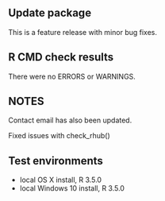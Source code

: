 ## Update package
This is a feature release with minor bug fixes. 

## R CMD check results
There were no ERRORS or WARNINGS. 

## NOTES 
Contact email has also been updated.

Fixed issues with check_rhub()

## Test environments
* local OS X install, R 3.5.0
* local Windows 10 install, R 3.5.0